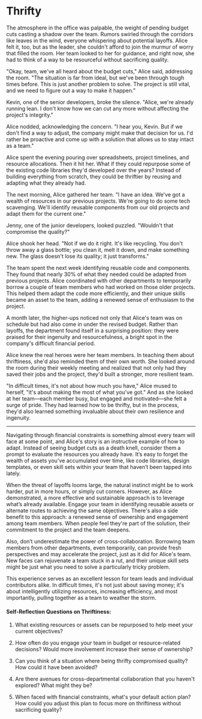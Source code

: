 # Thrifty

The atmosphere in the office was palpable, the weight of pending budget cuts casting a shadow over the team. Rumors swirled through the corridors like leaves in the wind, everyone whispering about potential layoffs. Alice felt it, too, but as the leader, she couldn't afford to join the murmur of worry that filled the room. Her team looked to her for guidance, and right now, she had to think of a way to be resourceful without sacrificing quality.

"Okay, team, we've all heard about the budget cuts," Alice said, addressing the room. "The situation is far from ideal, but we've been through tough times before. This is just another problem to solve. The project is still vital, and we need to figure out a way to make it happen."

Kevin, one of the senior developers, broke the silence. "Alice, we're already running lean. I don't know how we can cut any more without affecting the project's integrity."

Alice nodded, acknowledging the concern. "I hear you, Kevin. But if we don't find a way to adjust, the company might make that decision for us. I'd rather be proactive and come up with a solution that allows us to stay intact as a team."

Alice spent the evening pouring over spreadsheets, project timelines, and resource allocations. Then it hit her. What if they could repurpose some of the existing code libraries they'd developed over the years? Instead of building everything from scratch, they could be thriftier by reusing and adapting what they already had.

The next morning, Alice gathered her team. "I have an idea. We've got a wealth of resources in our previous projects. We're going to do some tech scavenging. We'll identify reusable components from our old projects and adapt them for the current one."

Jenny, one of the junior developers, looked puzzled. "Wouldn't that compromise the quality?"

Alice shook her head. "Not if we do it right. It's like recycling. You don't throw away a glass bottle; you clean it, melt it down, and make something new. The glass doesn't lose its quality; it just transforms."

The team spent the next week identifying reusable code and components. They found that nearly 30% of what they needed could be adapted from previous projects. Alice coordinated with other departments to temporarily borrow a couple of team members who had worked on those older projects. This helped them adapt the code more efficiently, and their unique skills became an asset to the team, adding a renewed sense of enthusiasm to the project.

A month later, the higher-ups noticed not only that Alice's team was on schedule but had also come in under the revised budget. Rather than layoffs, the department found itself in a surprising position: they were praised for their ingenuity and resourcefulness, a bright spot in the company's difficult financial period.

Alice knew the real heroes were her team members. In teaching them about thriftiness, she'd also reminded them of their own worth. She looked around the room during their weekly meeting and realized that not only had they saved their jobs and the project, they'd built a stronger, more resilient team.

"In difficult times, it's not about how much you have," Alice mused to herself, "it's about making the most of what you've got." And as she looked at her team—each member busy, but engaged and motivated—she felt a surge of pride. They had learned how to be thrifty, but in the process, they'd also learned something invaluable about their own resilience and ingenuity.

---

Navigating through financial constraints is something almost every team will face at some point, and Alice's story is an instructive example of how to adapt. Instead of seeing budget cuts as a death knell, consider them a prompt to evaluate the resources you already have. It’s easy to forget the wealth of assets you've accumulated over time, like code libraries, design templates, or even skill sets within your team that haven’t been tapped into lately.

When the threat of layoffs looms large, the natural instinct might be to work harder, put in more hours, or simply cut corners. However, as Alice demonstrated, a more effective and sustainable approach is to leverage what’s already available. Engage your team in identifying reusable assets or alternate routes to achieving the same objectives. There's also a side benefit to this approach: a renewed sense of ownership and engagement among team members. When people feel they're part of the solution, their commitment to the project and the team deepens.

Also, don’t underestimate the power of cross-collaboration. Borrowing team members from other departments, even temporarily, can provide fresh perspectives and may accelerate the project, just as it did for Alice's team. New faces can rejuvenate a team stuck in a rut, and their unique skill sets might be just what you need to solve a particularly tricky problem.

This experience serves as an excellent lesson for team leads and individual contributors alike. In difficult times, it's not just about saving money; it's about intelligently utilizing resources, increasing efficiency, and most importantly, pulling together as a team to weather the storm.

#### Self-Reflection Questions on Thriftiness:

1. What existing resources or assets can be repurposed to help meet your current objectives?

2. How often do you engage your team in budget or resource-related decisions? Would more involvement increase their sense of ownership?

3. Can you think of a situation where being thrifty compromised quality? How could it have been avoided?

4. Are there avenues for cross-departmental collaboration that you haven't explored? What might they be?

5. When faced with financial constraints, what's your default action plan? How could you adjust this plan to focus more on thriftiness without sacrificing quality?
